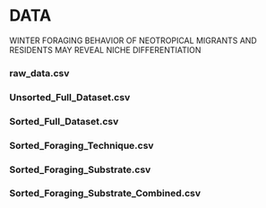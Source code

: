 # DATA
WINTER FORAGING BEHAVIOR OF NEOTROPICAL MIGRANTS AND RESIDENTS MAY REVEAL NICHE DIFFERENTIATION

### raw_data.csv


### Unsorted_Full_Dataset.csv


### Sorted_Full_Dataset.csv


### Sorted_Foraging_Technique.csv


### Sorted_Foraging_Substrate.csv


### Sorted_Foraging_Substrate_Combined.csv

